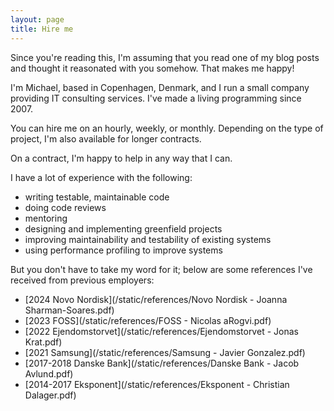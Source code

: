 ```yaml
---
layout: page
title: Hire me
---
```


Since you're reading this, I'm assuming that you read one of my blog posts and thought it reasonated with you somehow. That makes me happy!

I'm Michael, based in Copenhagen, Denmark, and I run a small company providing IT consulting services. I've made a living programming since 2007.

You can hire me on an hourly, weekly, or monthly. Depending on the type of project, I'm also available for longer contracts.

On a contract, I'm happy to help in any way that I can. 

I have a lot of experience with the following:

- writing testable, maintainable code 
- doing code reviews
- mentoring
- designing and implementing greenfield projects
- improving maintainability and testability of existing systems
- using performance profiling to improve systems

But you don't have to take my word for it; below are some references I've received from previous employers:

- [2024 Novo Nordisk](/static/references/Novo Nordisk - Joanna Sharman-Soares.pdf)
- [2023 FOSS](/static/references/FOSS - Nicolas aRogvi.pdf)
- [2022 Ejendomstorvet](/static/references/Ejendomstorvet - Jonas Krat.pdf)
- [2021 Samsung](/static/references/Samsung - Javier Gonzalez.pdf)
- [2017-2018 Danske Bank](/static/references/Danske Bank - Jacob Avlund.pdf)
- [2014-2017 Eksponent](/static/references/Eksponent - Christian Dalager.pdf)



